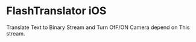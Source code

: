 FlashTranslator iOS
===================

Translate Text to Binary Stream and Turn OfF/ON Camera depend on This stream.


